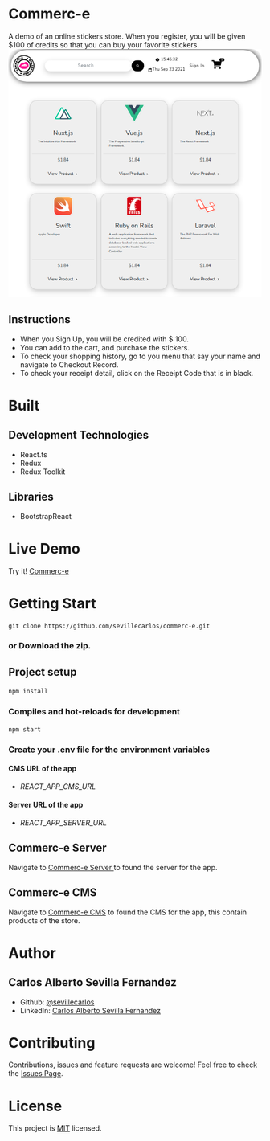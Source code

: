 # Commerc-e
A demo of an online stickers store.
When you register, you will be given $100 of credits so that you can buy your favorite stickers. <br/>
![Commerc-e!](/assets/images/commerc-e-image.png "Commerc-e")
## Instructions
* When you Sign Up, you will be credited with $ 100.
* You can add to the cart, and purchase the stickers.
* To check your shopping history, go to you menu that say your name and navigate to Checkout Record.
* To check your receipt detail, click on the Receipt Code that is in black.

# Built
## Development Technologies
- React.ts 
- Redux
- Redux Toolkit
## Libraries
- BootstrapReact
# Live Demo
Try it! [Commerc-e ](https://commerc-e.netlify.app/)

# Getting Start
```
git clone https://github.com/sevillecarlos/commerc-e.git
```
### or Download the zip.
## Project setup
```
npm install
```
### Compiles and hot-reloads for development
```
npm start
```
### Create your .env file for the environment variables
#### CMS URL of the app
* *REACT_APP_CMS_URL*
#### Server URL of the app
* *REACT_APP_SERVER_URL*

## Commerc-e Server
Navigate to [Commerc-e Server ](https://github.com/sevillecarlos/commerc-e-server) to found the server for the app.

## Commerc-e CMS
Navigate to [Commerc-e CMS](https://github.com/sevillecarlos/commerc-e-cms) to found the CMS for the app, this contain products of the store.

# Author
## Carlos Alberto Sevilla Fernandez
* Github: [@sevillecarlos](https://github.com/sevillecarlos)
* LinkedIn: [Carlos Alberto Sevilla Fernandez](https://github.com/sevillecarlos)

# Contributing
Contributions, issues and feature requests are welcome!
Feel free to check the [Issues Page](https://github.com/sevillecarlos/commerc-e/issues).

# License
This project is [MIT](https://opensource.org/licenses/MIT) licensed.



